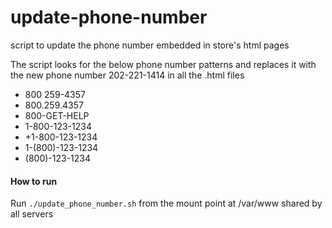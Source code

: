 # update-phone-number
script to update the phone number embedded in store's html pages

The script looks for the below phone number patterns and replaces it with the new phone number 202-221-1414 in all the .html files 

* 800 259-4357
* 800.259.4357
* 800-GET-HELP
* 1-800-123-1234
* +1-800-123-1234
* 1-(800)-123-1234
* (800)-123-1234

#### How to run

Run ```./update_phone_number.sh``` from the mount point at /var/www shared by all servers


